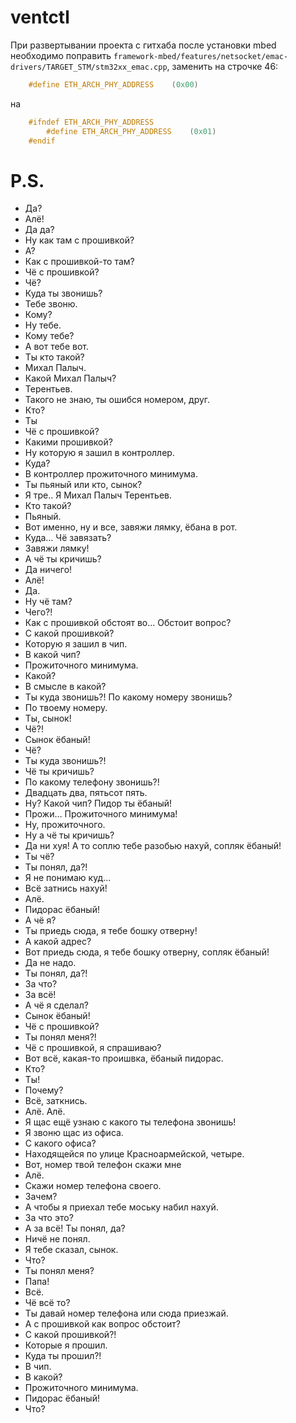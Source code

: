 ventctl
==

При развертывании проекта с гитхаба после установки mbed необходимо поправить `framework-mbed/features/netsocket/emac-drivers/TARGET_STM/stm32xx_emac.cpp`, заменить на строчке 46: 
```cpp
    #define ETH_ARCH_PHY_ADDRESS    (0x00)
```

на 

```cpp
    #ifndef ETH_ARCH_PHY_ADDRESS
        #define ETH_ARCH_PHY_ADDRESS    (0x01)
    #endif
```

P.S.
==
- Да?
- Алё!
- Да да?
- Ну как там с прошивкой?
- А?
- Как с прошивкой-то там?
- Чё с прошивкой?
- Чё?
- Куда ты звонишь?
- Тебе звоню.
- Кому?
- Ну тебе.
- Кому тебе?
- А вот тебе вот.
- Ты кто такой?
- Михал Палыч.
- Какой Михал Палыч?
- Терентьев.
- Такого не знаю, ты ошибся номером, друг.
- Кто?
- Ты
- Чё с прошивкой?
- Какими прошивкой?
- Ну которую я зашил в контроллер.
- Куда?
- В контроллер прожиточного минимума.
- Ты пьяный или кто, сынок?
- Я тре.. Я Михал Палыч Терентьев.
- Кто такой?
- Пьяный.
- Вот именно, ну и все, завяжи лямку, ёбана в рот.
- Куда… Чё завязать?
- Завяжи лямку!
- А чё ты кричишь?
- Да ничего!
- Алё!
- Да.
- Ну чё там?
- Чего?!
- Как с прошивкой обстоят во… Обстоит вопрос?
- С какой прошивкой?
- Которую я зашил в чип.
- В какой чип?
- Прожиточного минимума.
- Какой?
- В смысле в какой?
- Ты куда звонишь?! По какому номеру звонишь?
- По твоему номеру.
- Ты, сынок!
- Чё?!
- Сынок ёбаный!
- Чё?
- Ты куда звонишь?!
- Чё ты кричишь?
- По какому телефону звонишь?!
- Двадцать два, пятьсот пять.
- Ну? Какой чип? Пидор ты ёбаный!
- Прожи… Прожиточного минимума!
- Ну, прожиточного.
- Ну а чё ты кричишь?
- Да ни хуя! А то соплю тебе разобью нахуй, сопляк ёбаный!
- Ты чё?
- Ты понял, да?!
- Я не понимаю куд…
- Всё затнись нахуй!
- Алё.
- Пидорас ёбаный!
- А чё я?
- Ты приедь сюда, я тебе бошку отверну!
- А какой адрес?
- Вот приедь сюда, я тебе бошку отверну, сопляк ёбаный!
- Да не надо.
- Ты понял, да?!
- За что?
- За всё!
- А чё я сделал?
- Сынок ёбаный!
- Чё с прошивкой?
- Ты понял меня?!
- Чё с прошивкой, я спрашиваю?
- Вот всё, какая-то проишвка, ёбаный пидорас.
- Кто?
- Ты!
- Почему?
- Всё, заткнись.
- Алё. Алё.
- Я щас ещё узнаю с какого ты телефона звонишь!
- Я звоню щас из офиса.
- С какого офиса?
- Находящейся по улице Красноармейской, четыре.
- Вот, номер твой телефон скажи мне
- Алё.
- Скажи номер телефона своего.
- Зачем?
- А чтобы я приехал тебе моську набил нахуй.
- За что это?
- А за всё! Ты понял, да?
- Ничё не понял.
- Я тебе сказал, сынок.
- Что?
- Ты понял меня?
- Папа!
- Всё.
- Чё всё то?
- Ты давай номер телефона или сюда приезжай.
- А с прошивкой как вопрос обстоит?
- С какой прошивкой?!
- Которые я прошил.
- Куда ты прошил?!
- В чип.
- В какой?
- Прожиточного минимума.
- Пидорас ёбаный!
- Что?